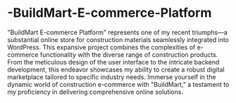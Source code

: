 # -BuildMart-E-commerce-Platform
"BuildMart E-commerce Platform" represents one of my recent triumphs—a substantial online store for construction materials seamlessly integrated into WordPress. 
This expansive project combines the complexities of e-commerce functionality with the diverse range of construction products. From the meticulous design of the user interface to the intricate backend development, this endeavor showcases my ability to create a robust digital marketplace tailored to specific industry needs. Immerse yourself in the dynamic world of construction e-commerce with "BuildMart," a testament to my proficiency in delivering comprehensive online solutions.
